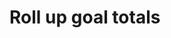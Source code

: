 # Roll up goal totals

<!-- https://docs.microsoft.com/en-us/dynamics365/customer-engagement/developer/roll-up-goal-totals -->